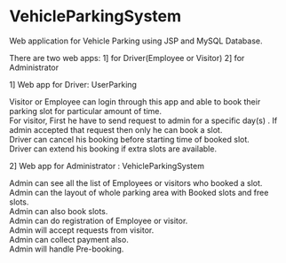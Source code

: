 # VehicleParkingSystem
Web application for Vehicle Parking using JSP and MySQL Database.

There are two web apps: 1] for Driver(Employee or Visitor)       2] for Administrator

1] Web app for Driver: UserParking

  Visitor or Employee can login through this app and able to book their parking slot for particular amount of time.     
  For visitor, First he have to send request to admin for a specific day(s) . If admin accepted that request then only he can     book a slot.         
  Driver can cancel his booking before starting time of booked slot.          
  Driver can extend his booking if extra slots are available.         

2] Web app for Administrator : VehicleParkingSystem

  Admin can see all the list of Employees or visitors who booked a slot.        
  Admin can the layout of whole parking area with Booked slots and free slots.        
  Admin can also book slots.        
  Admin can do registration of Employee or visitor.             
  Admin will accept requests from visitor.           
  Admin can collect payment also.          
  Admin will handle Pre-booking.          
